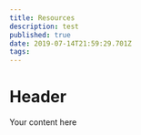 ```yaml
---
title: Resources
description: test
published: true
date: 2019-07-14T21:59:29.701Z
tags: 
---
```


# Header

Your content here
